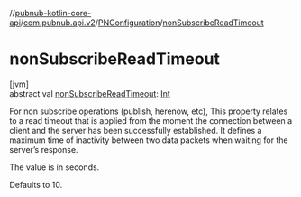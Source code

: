 //[pubnub-kotlin-core-api](../../../index.md)/[com.pubnub.api.v2](../index.md)/[PNConfiguration](index.md)/[nonSubscribeReadTimeout](non-subscribe-read-timeout.md)

# nonSubscribeReadTimeout

[jvm]\
abstract val [nonSubscribeReadTimeout](non-subscribe-read-timeout.md): [Int](https://kotlinlang.org/api/latest/jvm/stdlib/kotlin-stdlib/kotlin/-int/index.html)

For non subscribe operations (publish, herenow, etc), This property relates to a read timeout that is applied from the moment the connection between a client and the server has been successfully established. It defines a maximum time of inactivity between two data packets when waiting for the server’s response.

The value is in seconds.

Defaults to 10.
